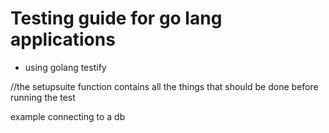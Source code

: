 # Testing guide for go lang applications

* using golang testify

//the setupsuite function contains all the things that should be done before running the test

example connecting to a db
